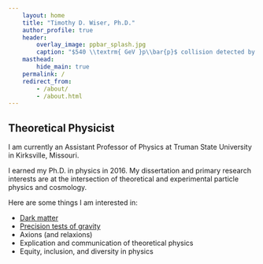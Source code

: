```yaml
---
    layout: home
    title: "Timothy D. Wiser, Ph.D."
    author_profile: true
    header:
        overlay_image: ppbar_splash.jpg
        caption: "$540 \\textrm{ GeV }p\\bar{p}$ collision detected by UA5 at CERN SPS"
    masthead:
        hide_main: true
    permalink: /
    redirect_from:
        - /about/
        - /about.html
---
```


## Theoretical Physicist

I am currently an Assistant Professor of Physics at Truman State University in Kirksville, Missouri.

I earned my Ph.D. in physics in 2016. My dissertation and primary research interests are at the intersection of theoretical and experimental particle physics and cosmology.

Here are some things I am interested in:

* [Dark matter](http://arxiv.org/abs/1502.03824)
* [Precision tests of gravity](http://arxiv.org/abs/1508.06273)
* Axions (and relaxions)
* Explication and communication of theoretical physics
* Equity, inclusion, and diversity in physics

<!-- ## Science Education Fellow

My current role is in curriculum development and teaching at Stanford. I help implement "course transformations"---mainly converting lecture-based courses to interactive ones---and co-teach the transformed courses with faculty.

Characteristics of transformed physics courses at Stanford typically include:

* Emphasis on active student engagement, rather than passive lectures
* [Skill-focused learning goals](http://stanford.edu/~tdwiser/p61/files/learning_goals.pdf) (e.g. "able to X" instead of "understand Y")
* [Individual and small-group activities](/portfolio/sample-course-materials-physics-61), designed to practice targeted skills
* [Problem sets](http://stanford.edu/~tdwiser/p61/files/hw_guidelines.pdf) that incorporate revision based on feedback, and function as practice, not assessment
* A supportive and collaborative, not competitive, environment -->

